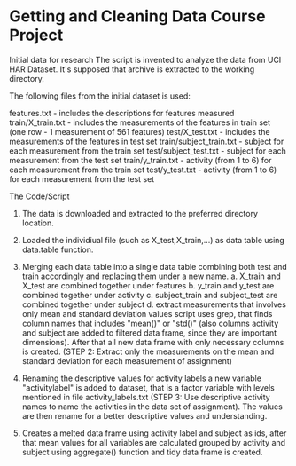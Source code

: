 # Getting and Cleaning Data Course Project

Initial data for research
The script is invented to analyze the data from UCI HAR Dataset. It's supposed that archive is extracted to the working directory.

The following files from the initial dataset is used:

features.txt - includes the descriptions for features measured
train/X_train.txt - includes the measurements of the features in train set (one row - 1 measurement of 561 features)
test/X_test.txt - includes the measurements of the features in test set
train/subject_train.txt - subject for each measurement from the train set
test/subject_test.txt - subject for each measurement from the test set
train/y_train.txt - activity (from 1 to 6) for each measurement from the train set
test/y_test.txt - activity (from 1 to 6) for each measurement from the test set

The Code/Script

1. The data is downloaded and extracted to the preferred directory location.
2. Loaded the individiual file (such as X_test,X_train,...) as data table using data.table function.
3. Merging each data table into a single data table combining both test and train accordingly and replacing them under a new name.
  a. X_train and X_test are combined together under features
  b. y_train and y_test are combined together under activity
  c. subject_train and subject_test are combined together under subject
  d. extract measurements that involves only mean and standard deviation values script uses grep, that finds column names that includes "mean()" or "std()" (also columns activity and subject are added to filtered data frame, since they are important dimensions). After that all new data frame with only necessary columns is created. (STEP 2: Extract only the measurements on the mean and standard deviation for each measurement of assignment)

4. Renaming the descriptive values for activity labels a new variable "activitylabel" is added to dataset, that is a factor variable with levels mentioned in file activity_labels.txt (STEP 3: Use descriptive activity names to name the activities in the data set of assignment). The values are then rename for a better descriptive values and understanding.

5. Creates a melted data frame using activity label and subject as ids, after that mean values for all variables are calculated grouped by activity and subject using aggregate() function and tidy data frame is created.

